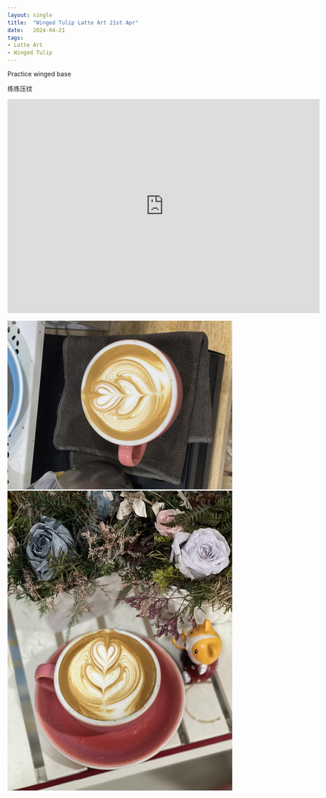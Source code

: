 ```yaml
---
layout: single
title:  "Winged Tulip Latte Art 21st Apr"
date:   2024-04-21
tags:
- Latte Art
- Winged Tulip
---
```



Practice winged base

练练压纹



<div class="embed-container">
  <iframe
      src="https://www.youtube.com/embed/7ZC7d6ziIQo"
      width="700"
      height="480"
      frameborder="0"
      allowfullscreen="true">
  </iframe>
</div>


![](/assets/img/2024/04/21/IMG_5795.jpg)
![](/assets/img/2024/04/21/IMG_5798.jpg)

